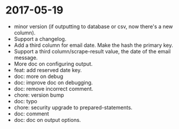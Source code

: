 2017-05-19
==========

  * minor version (if outputting to database or csv, now there's a new column).
  * Support a changelog.
  * Add a third column for email date.  Make the hash the primary key.
  * Support a third column/scrape-result value, the date of the email message.
  * More doc on configuring output.
  * feat: add reserved date key.
  * doc: more on debug
  * doc: improve doc on debugging.
  * doc: remove incorrect comment.
  * chore: version bump
  * doc: typo
  * chore: security upgrade to prepared-statements.
  * doc: comment
  * doc: doc on output options.
